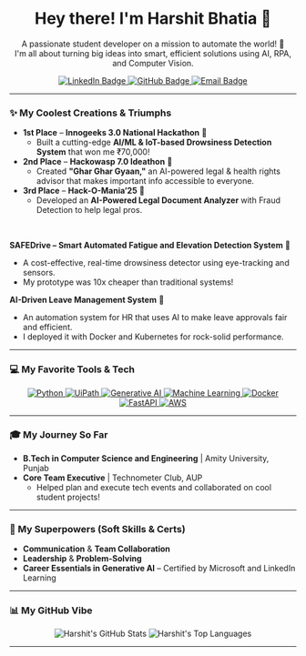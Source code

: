 

<h1 align="center">Hey there! I'm Harshit Bhatia 👋</h1>

<p align="center">
  A passionate student developer on a mission to automate the world! 🤖<br>
  I'm all about turning big ideas into smart, efficient solutions using AI, RPA, and Computer Vision.
</p>

<div align="center">
  <a href="https://www.linkedin.com/in/harshit-bhatia-9a239420b">
    <img src="https://img.shields.io/badge/LinkedIn-4A90E2?style=for-the-badge&logo=linkedin&logoColor=white" alt="LinkedIn Badge" />
  </a>
  <a href="https://github.com/harshitb206">
    <img src="https://img.shields.io/badge/GitHub-2ecc71?style=for-the-badge&logo=github&logoColor=white" alt="GitHub Badge" />
  </a>
  <a href="mailto:harshitbhatia206@gmail.com">
    <img src="https://img.shields.io/badge/Email-E74C3C?style=for-the-badge&logo=gmail&logoColor=white" alt="Email Badge" />
  </a>
</div>

---

### ✨ My Coolest Creations & Triumphs

* **1st Place** – **Innogeeks 3.0 National Hackathon** 🥇
    * Built a cutting-edge **AI/ML & IoT-based Drowsiness Detection System** that won me ₹70,000!
* **2nd Place** – **Hackowasp 7.0 Ideathon** 🥈
    * Created **"Ghar Ghar Gyaan,"** an AI-powered legal & health rights advisor that makes important info accessible to everyone.
* **3rd Place** – **Hack-O-Mania’25** 🥉
    * Developed an **AI-Powered Legal Document Analyzer** with Fraud Detection to help legal pros.

<br>

**SAFEDrive – Smart Automated Fatigue and Elevation Detection System** 🚗
* A cost-effective, real-time drowsiness detector using eye-tracking and sensors.
* My prototype was 10x cheaper than traditional systems!

**AI-Driven Leave Management System** 📅
* An automation system for HR that uses AI to make leave approvals fair and efficient.
* I deployed it with Docker and Kubernetes for rock-solid performance.

---

### 💻 My Favorite Tools & Tech

<p align="center">
  <a href="#" target="_blank"> <img src="https://img.shields.io/badge/Python-3776AB?style=for-the-badge&logo=python&logoColor=white" alt="Python" /> </a>
  <a href="#" target="_blank"> <img src="https://img.shields.io/badge/UiPath-0D44C9?style=for-the-badge&logo=uipath&logoColor=white" alt="UiPath" /> </a>
  <a href="#" target="_blank"> <img src="https://img.shields.io/badge/Generative_AI-5F4B8B?style=for-the-badge&logo=openai&logoColor=white" alt="Generative AI" /> </a>
  <a href="#" target="_blank"> <img src="https://img.shields.io/badge/Machine_Learning-FF9900?style=for-the-badge&logo=tensorflow&logoColor=white" alt="Machine Learning" /> </a>
  <a href="#" target="_blank"> <img src="https://img.shields.io/badge/Docker-2496ED?style=for-the-badge&logo=docker&logoColor=white" alt="Docker" /> </a>
  <a href="#" target="_blank"> <img src="https://img.shields.io/badge/FastAPI-009688?style=for-the-badge&logo=fastapi&logoColor=white" alt="FastAPI" /> </a>
  <a href="#" target="_blank"> <img src="https://img.shields.io/badge/AWS-FF9900?style=for-the-badge&logo=amazonaws&logoColor=white" alt="AWS" /> </a>
</p>

---

### 🎓 My Journey So Far

* **B.Tech in Computer Science and Engineering** | Amity University, Punjab
* **Core Team Executive** | Technometer Club, AUP
    * Helped plan and execute tech events and collaborated on cool student projects!

---

### 🌟 My Superpowers (Soft Skills & Certs)

* **Communication** & **Team Collaboration**
* **Leadership** & **Problem-Solving**
* **Career Essentials in Generative AI** – Certified by Microsoft and LinkedIn Learning

---

### 📊 My GitHub Vibe

<div align="center">
  <img src="https://github-readme-stats.vercel.app/api?username=harshitb206&show_icons=true&theme=vue-dark" alt="Harshit's GitHub Stats" />
  <img src="https://github-readme-stats.vercel.app/api/top-langs/?username=harshitb206&layout=compact&theme=vue-dark" alt="Harshit's Top Languages" />
</div>

***
